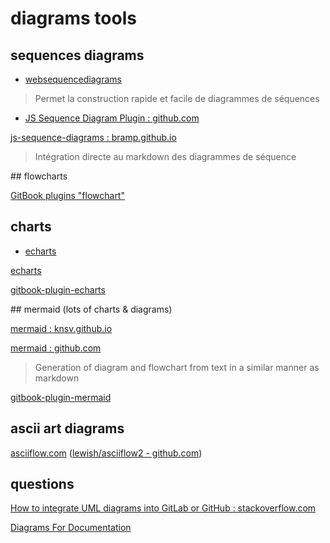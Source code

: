 # diagrams tools

## sequences diagrams

- [websequencediagrams](https://www.websequencediagrams.com/)

> Permet la construction rapide et facile de diagrammes de séquences

- [JS Sequence Diagram Plugin : github.com](https://github.com/gmassanek/gitbook-plugin-js-sequence-diagram)

[js-sequence-diagrams : bramp.github.io](https://bramp.github.io/js-sequence-diagrams/)

> Intégration directe au markdown des diagrammes de séquence

## flowcharts

[GitBook plugins "flowchart"](https://plugins.gitbook.com/browse?q=flowchart)

## charts

- [echarts](https://ecomfe.github.io/echarts-examples/public/index.html#chart-type-scatter)

[echarts](https://github.com/ecomfe/echarts)
 
[gitbook-plugin-echarts](https://github.com/vowstar/gitbook-plugin-echarts)

## mermaid (lots of charts & diagrams)

[mermaid : knsv.github.io](http://knsv.github.io/mermaid/)

[mermaid : github.com](https://github.com/knsv/mermaid)

> Generation of diagram and flowchart from text in a similar manner as markdown

[gitbook-plugin-mermaid](https://github.com/JozoVilcek/gitbook-plugin-mermaid)

## ascii art diagrams

[asciiflow.com](http://asciiflow.com/) ([lewish/asciiflow2 - github.com](https://github.com/lewish/asciiflow2))

## questions

[How to integrate UML diagrams into GitLab or GitHub : stackoverflow.com](https://stackoverflow.com/questions/32203610/how-to-integrate-uml-diagrams-into-gitlab-or-github)

[Diagrams For Documentation](https://gist.github.com/rodneyrehm/40e7946c0cff68a31cea)
